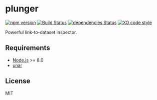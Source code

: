 # plunger

[![npm version](https://badge.fury.io/js/plunger.svg)](https://badge.fury.io/js/plunger)
[![Build Status](https://travis-ci.org/inspireteam/plunger.svg?branch=master)](https://travis-ci.org/inspireteam/plunger)
[![dependencies Status](https://david-dm.org/inspireteam/plunger/status.svg)](https://david-dm.org/jdesboeufs/plunger)
[![XO code style](https://img.shields.io/badge/code_style-XO-5ed9c7.svg)](https://github.com/sindresorhus/xo)

Powerful link-to-dataset inspector.

## Requirements

* [Node.js](https://nodejs.org) >= 8.0
* [unar](https://theunarchiver.com/command-line)

## License

MIT
